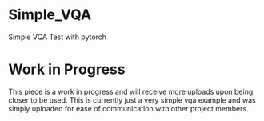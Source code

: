 # Simple_VQA
Simple VQA Test with pytorch

# Work in Progress
This piece is a work in progress and will receive more uploads upon being closer to be used. This is currently just a very simple vqa example and was simply uploaded for ease of communication with other project members.
